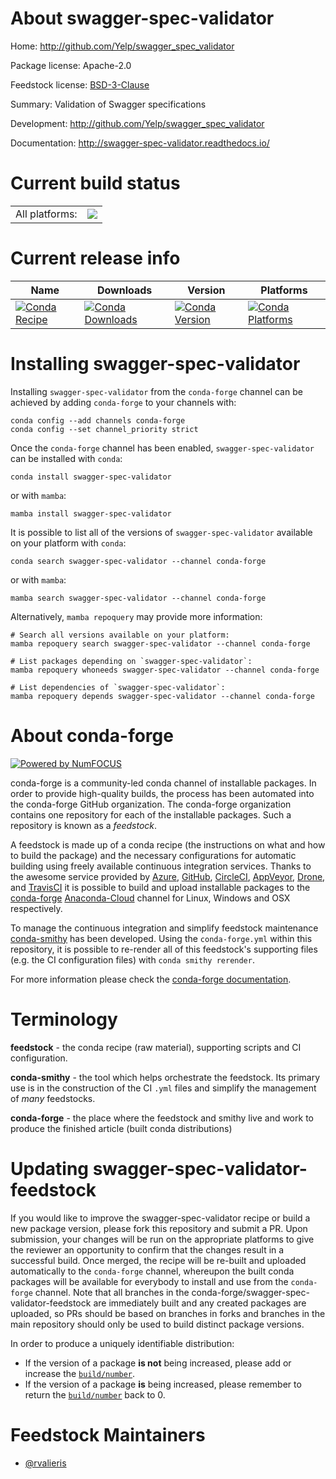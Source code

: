 About swagger-spec-validator
============================

Home: http://github.com/Yelp/swagger_spec_validator

Package license: Apache-2.0

Feedstock license: [BSD-3-Clause](https://github.com/conda-forge/swagger-spec-validator-feedstock/blob/main/LICENSE.txt)

Summary: Validation of Swagger specifications

Development: http://github.com/Yelp/swagger_spec_validator

Documentation: http://swagger-spec-validator.readthedocs.io/

Current build status
====================


<table><tr><td>All platforms:</td>
    <td>
      <a href="https://dev.azure.com/conda-forge/feedstock-builds/_build/latest?definitionId=4370&branchName=main">
        <img src="https://dev.azure.com/conda-forge/feedstock-builds/_apis/build/status/swagger-spec-validator-feedstock?branchName=main">
      </a>
    </td>
  </tr>
</table>

Current release info
====================

| Name | Downloads | Version | Platforms |
| --- | --- | --- | --- |
| [![Conda Recipe](https://img.shields.io/badge/recipe-swagger--spec--validator-green.svg)](https://anaconda.org/conda-forge/swagger-spec-validator) | [![Conda Downloads](https://img.shields.io/conda/dn/conda-forge/swagger-spec-validator.svg)](https://anaconda.org/conda-forge/swagger-spec-validator) | [![Conda Version](https://img.shields.io/conda/vn/conda-forge/swagger-spec-validator.svg)](https://anaconda.org/conda-forge/swagger-spec-validator) | [![Conda Platforms](https://img.shields.io/conda/pn/conda-forge/swagger-spec-validator.svg)](https://anaconda.org/conda-forge/swagger-spec-validator) |

Installing swagger-spec-validator
=================================

Installing `swagger-spec-validator` from the `conda-forge` channel can be achieved by adding `conda-forge` to your channels with:

```
conda config --add channels conda-forge
conda config --set channel_priority strict
```

Once the `conda-forge` channel has been enabled, `swagger-spec-validator` can be installed with `conda`:

```
conda install swagger-spec-validator
```

or with `mamba`:

```
mamba install swagger-spec-validator
```

It is possible to list all of the versions of `swagger-spec-validator` available on your platform with `conda`:

```
conda search swagger-spec-validator --channel conda-forge
```

or with `mamba`:

```
mamba search swagger-spec-validator --channel conda-forge
```

Alternatively, `mamba repoquery` may provide more information:

```
# Search all versions available on your platform:
mamba repoquery search swagger-spec-validator --channel conda-forge

# List packages depending on `swagger-spec-validator`:
mamba repoquery whoneeds swagger-spec-validator --channel conda-forge

# List dependencies of `swagger-spec-validator`:
mamba repoquery depends swagger-spec-validator --channel conda-forge
```


About conda-forge
=================

[![Powered by
NumFOCUS](https://img.shields.io/badge/powered%20by-NumFOCUS-orange.svg?style=flat&colorA=E1523D&colorB=007D8A)](https://numfocus.org)

conda-forge is a community-led conda channel of installable packages.
In order to provide high-quality builds, the process has been automated into the
conda-forge GitHub organization. The conda-forge organization contains one repository
for each of the installable packages. Such a repository is known as a *feedstock*.

A feedstock is made up of a conda recipe (the instructions on what and how to build
the package) and the necessary configurations for automatic building using freely
available continuous integration services. Thanks to the awesome service provided by
[Azure](https://azure.microsoft.com/en-us/services/devops/), [GitHub](https://github.com/),
[CircleCI](https://circleci.com/), [AppVeyor](https://www.appveyor.com/),
[Drone](https://cloud.drone.io/welcome), and [TravisCI](https://travis-ci.com/)
it is possible to build and upload installable packages to the
[conda-forge](https://anaconda.org/conda-forge) [Anaconda-Cloud](https://anaconda.org/)
channel for Linux, Windows and OSX respectively.

To manage the continuous integration and simplify feedstock maintenance
[conda-smithy](https://github.com/conda-forge/conda-smithy) has been developed.
Using the ``conda-forge.yml`` within this repository, it is possible to re-render all of
this feedstock's supporting files (e.g. the CI configuration files) with ``conda smithy rerender``.

For more information please check the [conda-forge documentation](https://conda-forge.org/docs/).

Terminology
===========

**feedstock** - the conda recipe (raw material), supporting scripts and CI configuration.

**conda-smithy** - the tool which helps orchestrate the feedstock.
                   Its primary use is in the construction of the CI ``.yml`` files
                   and simplify the management of *many* feedstocks.

**conda-forge** - the place where the feedstock and smithy live and work to
                  produce the finished article (built conda distributions)


Updating swagger-spec-validator-feedstock
=========================================

If you would like to improve the swagger-spec-validator recipe or build a new
package version, please fork this repository and submit a PR. Upon submission,
your changes will be run on the appropriate platforms to give the reviewer an
opportunity to confirm that the changes result in a successful build. Once
merged, the recipe will be re-built and uploaded automatically to the
`conda-forge` channel, whereupon the built conda packages will be available for
everybody to install and use from the `conda-forge` channel.
Note that all branches in the conda-forge/swagger-spec-validator-feedstock are
immediately built and any created packages are uploaded, so PRs should be based
on branches in forks and branches in the main repository should only be used to
build distinct package versions.

In order to produce a uniquely identifiable distribution:
 * If the version of a package **is not** being increased, please add or increase
   the [``build/number``](https://docs.conda.io/projects/conda-build/en/latest/resources/define-metadata.html#build-number-and-string).
 * If the version of a package **is** being increased, please remember to return
   the [``build/number``](https://docs.conda.io/projects/conda-build/en/latest/resources/define-metadata.html#build-number-and-string)
   back to 0.

Feedstock Maintainers
=====================

* [@rvalieris](https://github.com/rvalieris/)

